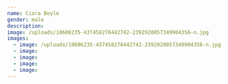 ```yaml
---
name: Ciara Boyle
gender: male
description:
image: /uploads/10606235-437458276442742-2392920057349904356-n.jpg
images:
  - image: /uploads/10606235-437458276442742-2392920057349904356-n.jpg
  - image:
  - image:
  - image:
  - image:
---
```

